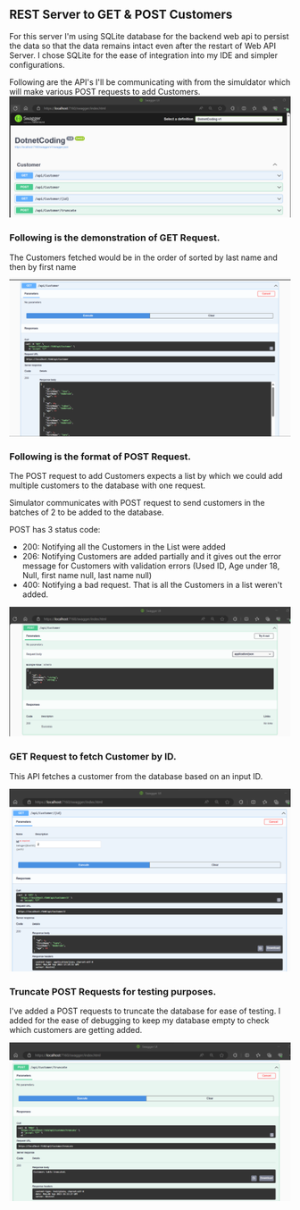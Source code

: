 ## REST Server to GET & POST Customers

For this server I'm using SQLite database for the backend web api to persist the data so that the data remains intact even after the restart of Web API Server. I chose SQLite for the ease of integration into my IDE and simpler configurations.

Following are the API's I'll be communicating with from the simuldator which will make various POST requests to add Customers.
![Alt text](./assets/image.png)


### Following is the demonstration of GET Request.

The Customers fetched would be in the order of sorted by last name and then by first name

![Alt text](./assets/image-1.png)


### Following is the format of POST Request.

The POST request to add Customers expects a list by which we could add multiple customers to the database with one request.

Simulator communicates with POST request to send customers in the batches of 2 to be added to the database.

POST has 3 status code:

- 200: Notifying all the Customers in the List were added
- 206: Notifying Customers are added partially and it gives out the error message for Customers with validation errors (Used ID, Age under 18, Null, first name null, last name null)
- 400: Notifying a bad request. That is all the Customers in a list weren't added.

![Alt text](./assets/image-2.png)


### GET Request to fetch Customer by ID.

This API fetches a customer from the database based on an input ID.

![Alt text](./assets/image-4.png)

### Truncate POST Requests for testing purposes.

I've added a POST requests to truncate the database for ease of testing. I added for the ease of debugging to keep my database empty to check which customers are getting added.

![Alt text](./assets/image-3.png)
